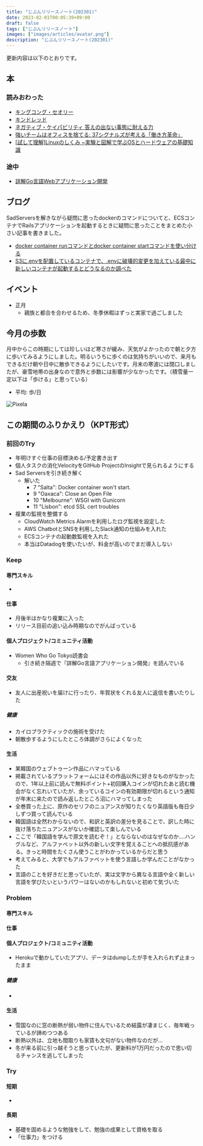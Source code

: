 ```yaml
---
title: "じぶんリリースノート(202301)"
date: 2023-02-01T00:05:39+09:00
draft: false
tags: ["じぶんリリースノート"]
images: ["images/articles/avatar.png"]
description: "じぶんリリースノート(202301)"
---
```


更新内容は以下のとおりです。

## 本

### 読みおわった

- [キングコング・セオリー](https://bookmeter.com/books/17115023)
- [キンドレッド](https://bookmeter.com/books/18682426)
- [ネガティブ・ケイパビリティ 答えの出ない事態に耐える力](https://bookmeter.com/books/11697672)
- [強いチームはオフィスを捨てる: 37シグナルズが考える「働き方革命」](https://bookmeter.com/books/7918802)
- [[試して理解]Linuxのしくみ ~実験と図解で学ぶOSとハードウェアの基礎知識](https://bookmeter.com/books/12664489)

### 途中

- [詳解Go言語Webアプリケーション開発](https://bookmeter.com/books/19190920)

## ブログ

SadServersを解きながら疑問に思ったdockerのコマンドについてと、ECSコンテナでRailsアプリケーションを起動するときに疑問に思ったことをまとめた小さい記事を書きました。
- [docker container runコマンドとdocker container startコマンドを使い分ける](https://mom0tomo.github.io/post/docker_container_run_pattern/)
- [S3に.envを配置しているコンテナで、.envに破壊的変更を加えている最中に新しいコンテナが起動するとどうなるのか調べた](https://mom0tomo.github.io/post/ecs_load_timing_of_environmentfiles_s3/)

## イベント

- 正月
  - 親族と都合を合わせるため、冬季休暇はずっと実家で過ごしました

## 今月の歩数

月中からこの時期にしては珍しいほど寒さが緩み、天気がよかったので朝と夕方に歩いてみるようにしました。明るいうちに歩くのは気持ちがいいので、来月もできるだけ朝や日中に散歩できるようにしたいです。月末の寒波には閉口しましたが、豪雪地帯の出身なので意外と歩数には影響が少なかったです。（積雪量一定以下は「歩ける」と思っている）

- 平均: 歩/日

![Pixela](https://pixe.la/v1/users/mom0tomo/graphs/pedometer)

## この期間のふりかえり（KPT形式）

### 前回のTry
- 年明けすぐ仕事の目標決める/予定書き出す
- 個人タスクの消化VelocityをGitHub ProjectのInsightで見られるようにする
- Sad Serversを引き続き解く
  - 解いた
    - 7	"Salta": Docker container won't start.
    - 9	"Oaxaca": Close an Open File
    - 10	"Melbourne": WSGI with Gunicorn
    - 11	"Lisbon": etcd SSL cert troubles
- 複業の監視を整備する
  - CloudWatch Metrics Alarmを利用したログ監視を設定した
  - AWS ChatbotとSNSを利用したSlack通知の仕組みを入れた
  - ECSコンテナの起動数監視を入れた
  - 本当はDatadogを使いたいが、料金が高いのでまだ導入しない

### Keep

#### 専門スキル

- 

#### 仕事

- 月後半はかなり複業に入った
- リリース目前の追い込み時期なのでがんばっている

#### 個人プロジェクト/コミュニティ活動

- Women Who Go Tokyo読書会
  - 引き続き隔週で『詳解Go言語アプリケーション開発』を読んでいる

#### 交友

- 友人に出産祝いを届けに行ったり、年賀状をくれる友人に返信を書いたりした

##### 健康

- カイロプラクティックの施術を受けた
- 朝散歩するようにしたところ体調がさらによくなった

#### 生活

- 某韓国のウェブトゥーン作品にハマっている
- 掲載されているプラットフォームにはその作品以外に好きなものがなかったので、1年以上前に読んで無料ポイント+初回購入コインが切れたあと読む機会がなく忘れいていたが、余っているコインの有効期限が切れるという通知が年末に来たので読み返したところ沼にハマってしまった
- 全巻買った上に、原作のセリフのニュアンスが知りたくなり英語版も毎日少しずつ買って読んでいる
- 韓国語は全然わからないので、和訳と英訳の差分を見ることで、訳した時に抜け落ちたニュアンスがないか確認して楽しんでいる
- ここで「韓国語を学んで原文を読むぞ！」とならないのはなぜなのか....ハングルなど、アルファベット以外の新しい文字を覚えることへの抵抗感がある。きっと時間をたくさん使うことがわかっているからだと思う
- 考えてみると、大学でもアルファベットを使う言語しか学んだことがなかった
- 言語のことを好きだと思っていたが、実は文字から異なる言語や全く新しい言語を学びたいというパワーはないのかもしれないと初めて気づいた

### Problem

#### 専門スキル


#### 仕事


#### 個人プロジェクト/コミュニティ活動

- Herokuで動かしていたアプリ、データはdumpしたが手を入れられず止まったまま

##### 健康

- 

#### 生活

- 雪国なのに窓の断熱が弱い物件に住んでいるため結露が凄まじく、毎年戦っているが諦めつつある
- 断熱以外は、立地も間取りも家賃も文句がない物件なのだが...
- 冬が来る前に引っ越そうと思っていたが、更新料が1万円だったので思い切るチャンスを逃してしまった
  
### Try

#### 短期

- 

#### 長期

- 基礎を固めるような勉強をして、勉強の成果として資格を取る
- 「仕事力」をつける
